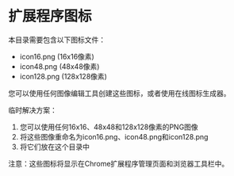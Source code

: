 # 扩展程序图标

本目录需要包含以下图标文件：
- icon16.png (16x16像素)
- icon48.png (48x48像素)
- icon128.png (128x128像素)

您可以使用任何图像编辑工具创建这些图标，或者使用在线图标生成器。

临时解决方案：
1. 您可以使用任何16x16、48x48和128x128像素的PNG图像
2. 将这些图像重命名为icon16.png、icon48.png和icon128.png
3. 将它们放在这个目录中

注意：这些图标将显示在Chrome扩展程序管理页面和浏览器工具栏中。 